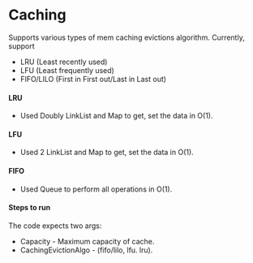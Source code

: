 # Caching

Supports various types of mem caching evictions algorithm. Currently, support

- LRU (Least recently used)
- LFU (Least frequently used)
- FIFO/LILO (First in First out/Last in Last out)

#### LRU

- Used Doubly LinkList and Map to get, set the data in O(1).

#### LFU

- Used 2 LinkList and Map to get, set the data in O(1).

#### FIFO

- Used Queue to perform all operations in O(1).


#### Steps to run

The code expects two args:

- Capacity - Maximum capacity of cache.
- CachingEvictionAlgo - (fifo/lilo, lfu. lru).
